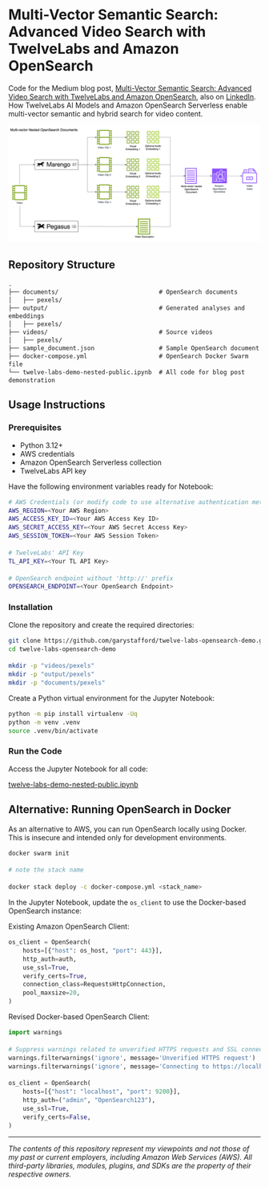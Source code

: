 # Multi-Vector Semantic Search: Advanced Video Search with TwelveLabs and Amazon OpenSearch

Code for the Medium blog post, [Multi-Vector Semantic Search: Advanced Video Search with TwelveLabs and Amazon OpenSearch](https://garystafford.medium.com/multi-vector-semantic-search-advanced-video-search-with-twelve-labs-and-amazon-opensearch-7b81ba52c373), also on [LinkedIn](https://www.linkedin.com/pulse/multi-vector-semantic-search-advanced-video-twelve-labs-gary-stafford-dmjoc/?trackingId=H5lUSIgrTv6eBGlnmr%2Fo6g%3D%3D). How TwelveLabs AI Models and Amazon OpenSearch Serverless enable multi-vector semantic and hybrid search for video content.

![Architecture](twelve_labs_bedrock.png)

## Repository Structure

```text
.
├── documents/                            # OpenSearch documents
│   ├── pexels/
├── output/                               # Generated analyses and embeddings
│   ├── pexels/
├── videos/                               # Source videos
│   ├── pexels/
├── sample_document.json                  # Sample OpenSearch document
├── docker-compose.yml                    # OpenSearch Docker Swarm file
└── twelve-labs-demo-nested-public.ipynb  # All code for blog post demonstration
```

## Usage Instructions

### Prerequisites

- Python 3.12+
- AWS credentials
- Amazon OpenSearch Serverless collection
- TwelveLabs API key

Have the following environment variables ready for Notebook:

```bash
# AWS Credentials (or modify code to use alternative authentication method)
AWS_REGION=<Your AWS Region>
AWS_ACCESS_KEY_ID=<Your AWS Access Key ID>
AWS_SECRET_ACCESS_KEY=<Your AWS Secret Access Key>
AWS_SESSION_TOKEN=<Your AWS Session Token>

# TwelveLabs' API Key
TL_API_KEY=<Your TL API Key>

# OpenSearch endpoint without 'http://' prefix
OPENSEARCH_ENDPOINT=<Your OpenSearch Endpoint>
```

### Installation

Clone the repository and create the required directories:

```bash
git clone https://github.com/garystafford/twelve-labs-opensearch-demo.git
cd twelve-labs-opensearch-demo

mkdir -p "videos/pexels"
mkdir -p "output/pexels"
mkdir -p "documents/pexels"
```

Create a Python virtual environment for the Jupyter Notebook:

```bash
python -m pip install virtualenv -Uq
python -m venv .venv
source .venv/bin/activate
```

### Run the Code

Access the Jupyter Notebook for all code:

[twelve-labs-demo-nested-public.ipynb](twelve-labs-demo-nested-public.ipynb)

## Alternative: Running OpenSearch in Docker

As an alternative to AWS, you can run OpenSearch locally using Docker. This is insecure and intended only for development environments.

```bash
docker swarm init

# note the stack name

docker stack deploy -c docker-compose.yml <stack_name>
```

In the Jupyter Notebook, update the `os_client` to use the Docker-based OpenSearch instance:

Existing Amazon OpenSearch Client:

```python
os_client = OpenSearch(
    hosts=[{"host": os_host, "port": 443}],
    http_auth=auth,
    use_ssl=True,
    verify_certs=True,
    connection_class=RequestsHttpConnection,
    pool_maxsize=20,
)
```

Revised Docker-based OpenSearch Client:

```python
import warnings

# Suppress warnings related to unverified HTTPS requests and SSL connections
warnings.filterwarnings('ignore', message='Unverified HTTPS request')
warnings.filterwarnings('ignore', message='Connecting to https://localhost:9200 using SSL')

os_client = OpenSearch(
    hosts=[{"host": "localhost", "port": 9200}],
    http_auth=("admin", "OpenSearch123"),
    use_ssl=True,
    verify_certs=False,
)
```

---

_The contents of this repository represent my viewpoints and not those of my past or current employers, including Amazon Web Services (AWS). All third-party libraries, modules, plugins, and SDKs are the property of their respective owners._
